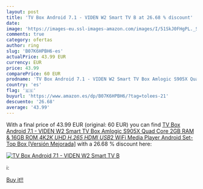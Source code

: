 ```yaml
---
layout: post
title: 'TV Box Android 7.1 - VIDEN W2 Smart TV B at 26.68 % discount'
date: 
image: 'https://images-eu.ssl-images-amazon.com/images/I/51SkJ0FHgPL._SL200_.jpg'
comments: true
category: ofertas
author: ring
slug: 'B07K6HPBH6-es'
actualPrice: 43.99 EUR
currency: EUR
price: 43.99
comparePrice: 60 EUR
prodname: 'TV Box Android 7.1 - VIDEN W2 Smart TV Box Amlogic S905X Quad Core  2GB RAM & 16GB ROM  4K*2K UHD H.265  HDMI  USB*2  WiFi Media Player  Android Set-Top Box [Versión Mejorada]'
country: 'es'
flag: '🇪🇸'
buyurl: 'https://www.amazon.es/dp/B07K6HPBH6/?tag=tolees-21'
descuento: '26.68'
average: '43.99'
---
```


With a final price of 43.99 EUR (original: 60 EUR) you can find [TV Box Android 7.1 - VIDEN W2 Smart TV Box Amlogic S905X Quad Core  2GB RAM & 16GB ROM  4K*2K UHD H.265  HDMI  USB*2  WiFi Media Player  Android Set-Top Box [Versión Mejorada]](https://www.amazon.es/dp/B07K6HPBH6/?tag=tolees-21) with a  26.68 % discount here:

[![TV Box Android 7.1 - VIDEN W2 Smart TV B](https://images-eu.ssl-images-amazon.com/images/I/51SkJ0FHgPL._SL200_.jpg)](https://www.amazon.es/dp/B07K6HPBH6/?tag=tolees-21)

ℹ️:


[Buy it!!](https://www.amazon.es/dp/B07K6HPBH6/?tag=tolees-21)
